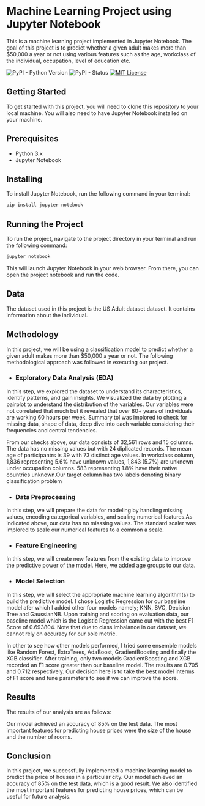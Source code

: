 # Machine Learning Project using Jupyter Notebook
This is a machine learning project implemented in Jupyter Notebook. The goal of this project is to predict whether a given adult makes more than 
$50,000 a year or not using various features such as the age, workclass of the individual, occupation, level of education etc. 

![PyPI - Python Version](https://img.shields.io/pypi/pyversions/pandas?style=for-the-badge) ![PyPI - Status](https://img.shields.io/pypi/status/pandas?style=for-the-badge) [![MIT License](https://img.shields.io/badge/License-MIT-green.svg?style=for-the-badge)](https://choosealicense.com/licenses/mit/)

## Getting Started

To get started with this project, you will need to clone this repository to your local machine. You will also need to have Jupyter Notebook installed on your machine.

## Prerequisites

- Python 3.x
- Jupyter Notebook

## Installing

To install Jupyter Notebook, run the following command in your terminal:
```bash
pip install jupyter notebook
```
## Running the Project

To run the project, navigate to the project directory in your terminal and run the following command:
```bash
jupyter notebook
```
This will launch Jupyter Notebook in your web browser. From there, you can open the project notebook and run the code.

## Data

The dataset used in this project is the US Adult dataset dataset. It contains information about the individual.

## Methodology

In this project, we will be using a classification model to predict whether a given adult makes more than 
$50,000 a year or not. The following methodological approach was followed in executing our project.

- ### Exploratory Data Analysis (EDA)
In this step, we explored the dataset to understand its characteristics, identify patterns, and gain insights. We visualized the data by plotting a pairplot to understand the distribution of the variables. Our variables were not correlated that much but it revealed that over 80+ years of individuals are working 60 hours per week. Summary tol was implored to check for missing data, shape of data, deep dive into each variable considering their frequencies and central tendencies.

From our checks above, our data consists of 32,561 rows and 15 columns. The data has no missing values but with 24 diplicated records. The mean age of participantrs is 39 with 73 distinct age values. In workclass column, 1,836 representing 5.6% have unknown values, 1,843 (5.7%) are unknown under occupation columns. 583 representing 1.8% have their native countries unknown.Our target column has two labels denoting binary classification problem

- ### Data Preprocessing
In this step, we will prepare the data for modeling by handling missing values, encoding categorical variables, and scaling numerical features.As indicated above, our data has no misssing values. The standard scaler was implored to scale our numerical features to a common a scale.

- ### Feature Engineering
In this step, we will create new features from the existing data to improve the predictive power of the model. Here, we added age groups to our data.

- ### Model Selection
In this step, we will select the appropriate machine learning algorithm(s) to build the predictive model. I chose Logistic Regression for our baseline model afer which I added other four models namely; KNN, SVC, Decision Tree and GaussianNB. Upon training and scoring on evaluation data, our baseline model which is the Logistic Regression came out with the best F1 Score of 0.693804. Note that due to class imbalance in our dataset, we cannot rely on accuracy for our sole metric.

In other to see how other models performed, I tried some ensemble models like Random Forest, ExtraTrees, AdaBoost, GradientBoosting and finally the XGB classifier. After training, only two models GradientBoosting and XGB recorded an F1 score greater than our baseline model. The results are 0.705 and 0.712 respectively. Our decision here is to take the best model interms of F1 score and tune parameters to see if we can improve the score.

## Results

The results of our analysis are as follows:

Our model achieved an accuracy of 85% on the test data.
The most important features for predicting house prices were the size of the house and the number of rooms.
## Conclusion
In this project, we successfully implemented a machine learning model to predict the price of houses in a particular city. Our model achieved an accuracy of 85% on the test data, which is a good result. We also identified the most important features for predicting house prices, which can be useful for future analysis.

